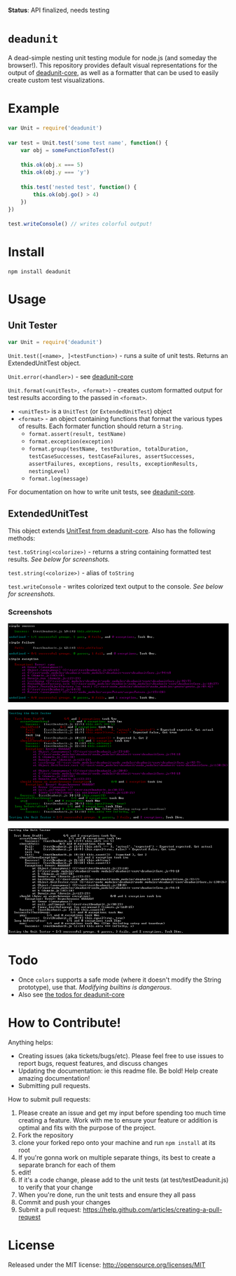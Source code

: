 **Status**: API finalized, needs testing

`deadunit`
========

A dead-simple nesting unit testing module for node.js (and someday the browser!).
This repository provides default visual representations for the output of [deadunit-core](https://github.com/fresheneesz/deadunitCore),
  as well as a formatter that can be used to easily create custom test visualizations.


Example
=======

```javascript
var Unit = require('deadunit')

var test = Unit.test('some test name', function() {
    var obj = someFunctionToTest()

    this.ok(obj.x === 5)
    this.ok(obj.y === 'y')

    this.test('nested test', function() {
        this.ok(obj.go() > 4)
    })
})

test.writeConsole() // writes colorful output!
```

Install
=======

```
npm install deadunit
```

Usage
=====

Unit Tester
-----------

```javascript
var Unit = require('deadunit')
```

`Unit.test([<name>, ]<testFunction>)` - runs a suite of unit tests. Returns an ExtendedUnitTest object.

`Unit.error(<handler>)` - see [deadunit-core](https://github.com/fresheneesz/deadunitCore#usage)

`Unit.format(<unitTest>, <format>)` - creates custom formatted output for test results according to the passed in `<format>`.

* `<unitTest>` is a `UnitTest` (or `ExtendedUnitTest`) object
* `<format>` - an object containing functions that format the various types of results. Each formater function should return a `String`.
    * `format.assert(result, testName)`
    * `format.exception(exception)`
    * `format.group(testName, testDuration, totalDuration, testCaseSuccesses, testCaseFailures, assertSuccesses, assertFailures, exceptions, results, exceptionResults, nestingLevel)`
    * `format.log(message)`

For documentation on how to write unit tests, see [deadunit-core](https://github.com/fresheneesz/deadunitCore).

ExtendedUnitTest
----------------

This object extends [UnitTest from deadunit-core](https://github.com/fresheneesz/deadunitCore#unittest). Also has the following methods:

`test.toString(<colorize>)` - returns a string containing formatted test results. *See below for screenshots.*

`test.string(<colorize>)` - alias of `toString`

`test.writeConsole` - writes colorized text output to the console. *See below for screenshots.*

### Screenshots ###

![Simple colorized tests](screenshots/SimpleTestsColorized.png "Simple colorized tests")

![Full colorized test results](screenshots/FullTestColorized.png "Full colorized test results")

![Plain Text Output](screenshots/PlainTextScreenshot.png "Plain Text Output")

Todo
====

* Once `colors` supports a safe mode (where it doesn't modify the String prototype), use that. *Modifying builtins is dangerous*.
* Also see [the todos for deadunit-core](https://github.com/fresheneesz/deadunitCore#to-do)

How to Contribute!
============

Anything helps:

* Creating issues (aka tickets/bugs/etc). Please feel free to use issues to report bugs, request features, and discuss changes
* Updating the documentation: ie this readme file. Be bold! Help create amazing documentation!
* Submitting pull requests.

How to submit pull requests:

1. Please create an issue and get my input before spending too much time creating a feature. Work with me to ensure your feature or addition is optimal and fits with the purpose of the project.
2. Fork the repository
3. clone your forked repo onto your machine and run `npm install` at its root
4. If you're gonna work on multiple separate things, its best to create a separate branch for each of them
5. edit!
6. If it's a code change, please add to the unit tests (at test/testDeadunit.js) to verify that your change
7. When you're done, run the unit tests and ensure they all pass
8. Commit and push your changes
9. Submit a pull request: https://help.github.com/articles/creating-a-pull-request

License
=======
Released under the MIT license: http://opensource.org/licenses/MIT

